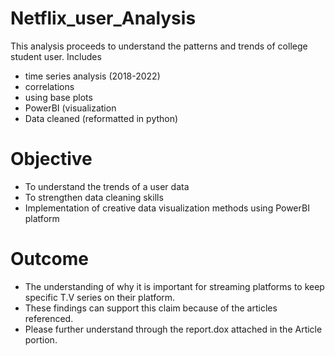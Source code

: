 # Netflix_user_Analysis 
This analysis proceeds to understand the patterns and trends of college student user. 
Includes 
- time series analysis (2018-2022) 
- correlations 
- using base plots 
- PowerBI (visualization 
- Data cleaned (reformatted in python) 

# Objective 
- To understand the trends of a user data 
- To strengthen data cleaning skills 
- Implementation of creative data visualization methods using PowerBI platform 


# Outcome 
- The understanding of why it is important for streaming platforms to keep specific T.V series on their platform.
- These findings can support this claim because of the articles referenced. 
- Please further understand through the report.dox attached in the Article portion. 
